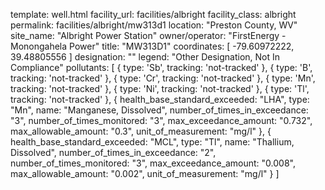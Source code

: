 template: well.html
facility_url: facilities/albright
facility_class: albright
permalink: facilities/albright/mw313d1
location: "Preston County, WV"
site_name: "Albright Power Station"
owner/operator: "FirstEnergy - Monongahela Power"
title: "MW313D1"
coordinates: [
  -79.60972222,
  39.48805556
]
designation: ""
legend: "Other Designation, Not In Compliance"
pollutants: [
  {
  type: 'Sb',
  tracking: 'not-tracked'
  },
  {
  type: 'B',
  tracking: 'not-tracked'
  },
  {
  type: 'Cr',
  tracking: 'not-tracked'
  },
  {
  type: 'Mn',
  tracking: 'not-tracked'
  },
  {
  type: 'Ni',
  tracking: 'not-tracked'
  },
  {
  type: 'Tl',
  tracking: 'not-tracked'
  },
  {
  health_base_standard_exceeded: "LHA",
  type: "Mn",
  name: "Manganese, Dissolved",
  number_of_times_in_exceedance: "3",
  number_of_times_monitored: "3",
  max_exceedance_amount: "0.732",
  max_allowable_amount: "0.3",
  unit_of_measurement: "mg/l"
  },
  {
  health_base_standard_exceeded: "MCL",
  type: "Tl",
  name: "Thallium, Dissolved",
  number_of_times_in_exceedance: "2",
  number_of_times_monitored: "3",
  max_exceedance_amount: "0.008",
  max_allowable_amount: "0.002",
  unit_of_measurement: "mg/l"
  }
]







